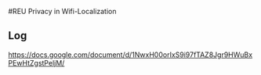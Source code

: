 #REU Privacy in Wifi-Localization
## Log
https://docs.google.com/document/d/1NwxH00orIxS9i97fTAZ8Jgr9HWuBxPEwHtZgstPeljM/
